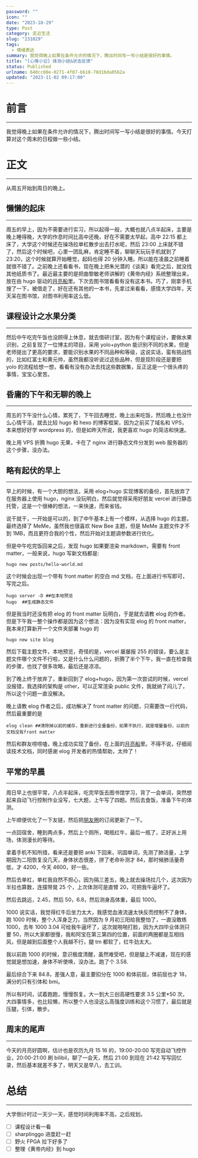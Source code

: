 ```yaml
---
password: ""
icon: ""
date: "2023-10-29"
type: Post
category: 走近生活
slug: "231029"
tags:
  - 情绪表达
summary: 我觉得晚上如果在条件允许的情况下，腾出时间写一写小结是很好的事情。
title: "[心情小记] 体测小结&状态反馈"
status: Published
urlname: 640cc08e-0271-4f07-bb18-78d1bda0562a
updated: "2023-11-02 09:17:00"
---
```


# 前言

---

我觉得晚上如果在条件允许的情况下，腾出时间写一写小结是很好的事情。今天打算对这个周末的日程做一些小结。

# 正文

---

从周五开始到周日的晚上。

## 懒懒的起床

---

周五的早上，因为不需要进行实习，所以起得一般，大概也就八点半起床，主要是晚上睡得晚，大学的作息时间比高中还晚，好在不需要太早起，高中 22:15 都上床了，大学这个时候还在操场拉单杠散步出去打水呢，然后 23:00 上床就不错了，然后这个时候吧，心里一团乱麻，肯定睡不着，聊聊天玩玩手机就到了 23:20，这个时候就算开始睡觉，起码也得 20 分钟入睡。所以能在凌晨之前睡着就很不错了。之前晚上还看看书，现在晚上把朱光潜的《谈美》看完之后，就没找其他纸质书了。最近最主要的是把曲黎敏老师讲解的《黄帝内经》系统整理出来，放在由 hugo 驱动的[月亮船](https://matrixcore.life/)里。下次去图书馆看看有没有这本书。巧了，刚拿手机搜了一下，被借走了，好在还有其他的一本书，先拿过来看看，感情大学四年，天天呆在图书馆，对图书利用率这么低。

## 课程设计之水果分类

---

然后中午吃完午饭也没顾得上休息，就去借研讨室，因为有个课程设计，要做水果识别，之前复现了一位博主的项目，采用 yolo+python 能识别不同的水果，但是老师提出了更高的要求，要能识别水果的不同品种和等级，这说实话，蛮有挑战性的，比如红富士和黄元帅，虽然我都没听说过这些品种，但是现阶段还是要把 yolo 的流程给想一想，看看有没有办法去找这些数据集，反正这是一个很头疼的事情，宝宝心里苦。

## 昏庸的下午和无聊的晚上

---

周五的下午没什么心情，累死了，下午回去睡觉，晚上出来吃饭，然后晚上也没什么心情干活，就去比较 hugo 和 hexo 的博客框架，因为之前买了域名和 VPS，本来想好好学 wordpress 的，但是如昨天所说，我更喜欢 hugo 的简洁和快速。

晚上用 VPS 折腾 hugo 无果，卡在了 nginx 进行静态文件分发到 web 服务器的这个步骤，没办法。

## 略有起伏的早上

---

早上的时候，有一个大胆的想法，采用 elog+hugo 实现博客的备份，首先放弃了在服务器上使用 hugo，nginx 没玩明白，然后就觉得采用好朋友 vercel 进行静态托管，这是一个很棒的想法，一来快速，而来省钱。

说干就干，一开始是可以的，到了中午基本上有一个模样，从选择 hugo 的主题，最终选择了 MeMe，虽然我也很喜欢 New Bee 主题，但是 MeMe 主题文件才不到 1MB，而且更符合我的个性，然后开始对主题调参数进行优化。

但是中午吃完饭回来之后，发现 hugo 如果要渲染 markdown，需要有 front matter，一般来说，hugo 写新文档都是:

```shell
hugo new posts/hello-world.md
```

这个时候会出现一个带有 front matter 的空白 md 文档，在上面进行书写即可，写完之后。

```shell
hugo server -D ##在本地预览
hugo  ##生成静态文件
```

但是我当时还没有把 elog 的 front matter 玩明白，于是就去请教 elog 的作者。但是下午我一整个操作都是因为这个想法：因为没有实现 elog 的 front matter，我本来打算新开一个文件夹部署 hugo 的

```shell
hugo new site blog
```

然后下载主题文件，本地预览，奇怪的是，vercel 屡屡报 255 的错误，要么是主题文件哪个文件不行啦，又是什么什么问题的，折腾了半个下午，我一直在检查我的步骤，也找了很多攻略，最后还是凉凉。

到了晚上终于放弃了，重新回到了 elog+hugo，因为第一次尝试的时候，vercel 没报错，我选择的架构是 other，可以正常渲染 public 文件，我就纳了闷儿了，所以这个问题一直没解决。

晚上请教 elog 作者之后，成功解决了 front matter 的问题，只需要改一行代码，然后最重要的是

```shell
elog clean ##清除掉以前的缓存，重新进行全量备份，如果不执行，就是增量备份，以前的文档没有front matter
```

然后和群友唠唠嗑，晚上成功实现了备份，在上面的[月亮船](https://matrixcore.life/)里。不得不说，仔细阅读技术文档，同时感谢 elog 开发者的热情帮助，太帅了！

## 平常的早晨

---

周日早上也很平常，八点半起床，吃完早饭去图书馆学习，背了一会单词，突然想起来自动飞行控制作业没写，七大题，上午写了四题。然后去食饭，准备下午的体测。

上午顺便优化了一下友链，然后把[朋友圈](https://moments.matrixcore.top/)的订阅更新了一下。

一点回宿舍，睡到两点多，然后上个厕所，喝瓶红牛，最后一瓶了，正好派上用场，体测漫长的等待。

拿着手机不知所措，看来还是要把 anki 下回来，巩固单词，先测了肺活量，上学期因为二阳恢复没几天，身体状态很差，拼了老命补测才 84，那时候肺活量奇低，才 4200，今天 4600，好一些。

然后去单杠，单杠我自然不担心，因为隔三差五，晚上就去操场拉几个，这次因为半拉也算数，连摆带晃 25 个，上次体测可是直臂 20，可把我牛逼坏了。

然后去跳远，2.45，然后 50，6.8，然后测身高体重，最后 1000。

1000 说实话，我觉得红牛后坐力太大，我感觉血液流速太快反而控制不了身体，跑 1000 时候，整个人浑身乏力，当然因为 9 月初三阳给我整怕了，一直没敢练 1000，去年 1000 3.04 可给我牛逼坏了，这次就啪啪打脸，因为大四毕业体测只要 50，所以大家都很慢，我和阿宝在第三第四的位置，前面的两圈都是互相挡风，但是越到后面整个人我越不行，腿 tm 都软了，红牛劲太大。

我以前跑 1000 的时候，意识极度清醒，虽然难受吧，但是腿上不减速，现在的感觉就是想加速，身体不听使唤，没办法。跑了个 3.58.

最后综合下来 84.8，差强人意，最主要扣分在 1000 和体前屈，体前屈也才 18，满分的只有引体和 bmi。

所以有时间，试着跑跑，慢慢恢复。大一到大三创高硬性要求 3.5 公里\*50 次，大四事情多，也比较懒，所以整个人也没这么高强度训练和这个习惯了，最后就是压腿，引体，散步。

## 周末的尾声

---

今天的月亮好圆啊，估计也是农历九月 15 16 的，19:00-20:00 写完自动飞控作业，20:00-21:00 刷 bilibil，聊了一会天，然后 21:00 到现在 21:42 写写回忆录，然后基本就差不多了，明天又是早八，去工训。

# 总结

---

大学倒计时过一天少一天，感觉时间利用率不高，之后规划。

- [ ] 课程设计看一看
- [ ] sharplinggo 进度赶一赶
- [ ] 野火 FPGA 拉下好多了
- [ ] 整理《黄帝内经》到 hugo
